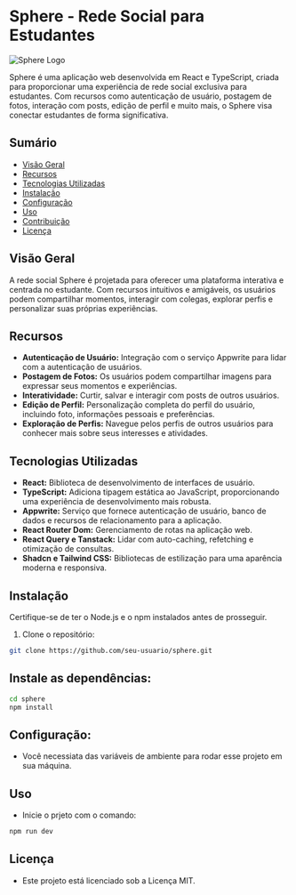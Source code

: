 # Sphere - Rede Social para Estudantes

![Sphere Logo](link_para_logo.png)

Sphere é uma aplicação web desenvolvida em React e TypeScript, criada para proporcionar uma experiência de rede social exclusiva para estudantes. Com recursos como autenticação de usuário, postagem de fotos, interação com posts, edição de perfil e muito mais, o Sphere visa conectar estudantes de forma significativa.

## Sumário

- [Visão Geral](#visão-geral)
- [Recursos](#recursos)
- [Tecnologias Utilizadas](#tecnologias-utilizadas)
- [Instalação](#instalação)
- [Configuração](#configuração)
- [Uso](#uso)
- [Contribuição](#contribuição)
- [Licença](#licença)

## Visão Geral

A rede social Sphere é projetada para oferecer uma plataforma interativa e centrada no estudante. Com recursos intuitivos e amigáveis, os usuários podem compartilhar momentos, interagir com colegas, explorar perfis e personalizar suas próprias experiências.

## Recursos

- **Autenticação de Usuário:** Integração com o serviço Appwrite para lidar com a autenticação de usuários.
- **Postagem de Fotos:** Os usuários podem compartilhar imagens para expressar seus momentos e experiências.
- **Interatividade:** Curtir, salvar e interagir com posts de outros usuários.
- **Edição de Perfil:** Personalização completa do perfil do usuário, incluindo foto, informações pessoais e preferências.
- **Exploração de Perfis:** Navegue pelos perfis de outros usuários para conhecer mais sobre seus interesses e atividades.

## Tecnologias Utilizadas

- **React:** Biblioteca de desenvolvimento de interfaces de usuário.
- **TypeScript:** Adiciona tipagem estática ao JavaScript, proporcionando uma experiência de desenvolvimento mais robusta.
- **Appwrite:** Serviço que fornece autenticação de usuário, banco de dados e recursos de relacionamento para a aplicação.
- **React Router Dom:** Gerenciamento de rotas na aplicação web.
- **React Query e Tanstack:** Lidar com auto-caching, refetching e otimização de consultas.
- **Shadcn e Tailwind CSS:** Bibliotecas de estilização para uma aparência moderna e responsiva.

## Instalação

Certifique-se de ter o Node.js e o npm instalados antes de prosseguir.

1. Clone o repositório:

```bash
git clone https://github.com/seu-usuario/sphere.git

```
## Instale as dependências:

````bash
cd sphere
npm install

`````
## Configuração:
- Você necessiata das variáveis de ambiente para rodar esse projeto em sua máquina.

## Uso
- Inicie o prjeto com o comando:

`````bash
npm run dev

``````
## Licença
- Este projeto está licenciado sob a Licença MIT.  

  



